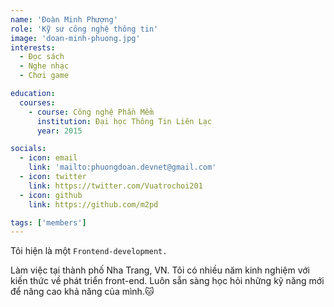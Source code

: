 ```yaml
---
name: 'Đoàn Minh Phượng'
role: 'Kỹ sư công nghệ thông tin'
image: 'doan-minh-phuong.jpg'
interests:
  - Đọc sách
  - Nghe nhạc
  - Chơi game

education:
  courses:
    - course: Công nghệ Phần Mềm
      institution: Đại học Thông Tin Liên Lạc
      year: 2015

socials:
  - icon: email
    link: 'mailto:phuongdoan.devnet@gmail.com'
  - icon: twitter
    link: https://twitter.com/Vuatrochoi201
  - icon: github
    link: https://github.com/m2pd

tags: ['members']
---
```


Tôi hiện là một `Frontend-development.`

Làm việc tại thành phố Nha Trang, VN. Tôi có nhiều năm kinh nghiệm với kiến ​​thức về phát triển front-end. Luôn sẵn sàng học hỏi những kỹ năng mới để nâng cao khả năng của mình.🐱
